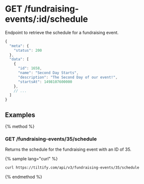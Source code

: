 # GET /fundraising-events/:id/schedule

Endpoint to retrieve the schedule for a fundraising event.

```js
{
  "meta": {
    "status": 200
  },
  "data": [
    {
      "id": 1658,
      "name": "Second Day Starts",
      "description": "The Second Day of our event!",
      "startsAt": 1498107600000
    },
    // ...
  ]
}
```

## Examples

{% method %}
### GET /fundraising-events/35/schedule
Returns the schedule for the fundraising event with an ID of 35.

{% sample lang="curl" %}
```bash
curl https://tiltify.com/api/v3/fundraising-events/35/schedule
```

{% endmethod %}
